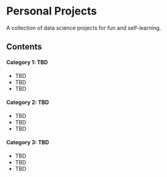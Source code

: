 # Personal Projects
A collection of data science projects for fun and self-learning.
## Contents
#### Category 1: TBD
- TBD
- TBD
- TBD

#### Category 2: TBD
- TBD
- TBD
- TBD

#### Category 3: TBD
- TBD
- TBD
- TBD
